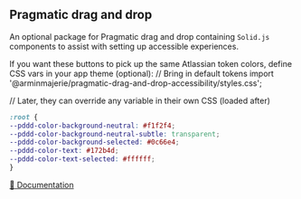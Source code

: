 ## Pragmatic drag and drop

An optional package for Pragmatic drag and drop containing `Solid.js` components to assist with setting up accessible experiences.

If you want these buttons to pick up the same Atlassian token colors, define CSS vars in your app theme (optional):
// Bring in default tokens
import '@arminmajerie/pragmatic-drag-and-drop-accessibility/styles.css';

// Later, they can override any variable in their own CSS (loaded after)
```css
:root {
--pddd-color-background-neutral: #f1f2f4;
--pddd-color-background-neutral-subtle: transparent;
--pddd-color-background-selected: #0c66e4;
--pddd-color-text: #172b4d;
--pddd-color-text-selected: #ffffff;
}
```
[📖 Documentation](https://atlassian.design/components/pragmatic-drag-and-drop/)
